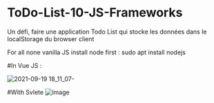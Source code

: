 # ToDo-List-10-JS-Frameworks
Un défi, faire une application Todo List qui stocke les données dans le localStorage du browser client

For all none vanilla JS install node first :  sudo apt install nodejs


#In Vue JS :
 
![2021-09-19 18_11_07-](https://user-images.githubusercontent.com/65620947/133934935-6779dfe7-7491-4a21-a2ca-942109ab561a.png)

#With Svlete
![image](https://user-images.githubusercontent.com/65620947/133935617-d58f6e8d-ae67-40d2-9bf8-e72006c115b5.png)
